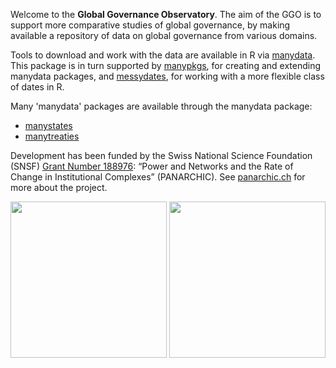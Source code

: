 Welcome to the **Global Governance Observatory**.
The aim of the GGO is to support more comparative studies of global governance,
by making available a repository of data on global governance from various domains.

Tools to download and work with the data are available in R via [manydata](https://github.com/globalgov/manydata).
This package is in turn supported by [manypkgs](https://github.com/globalgov/manypkgs), for creating and extending manydata packages,
and [messydates](https://github.com/globalgov/messydates), for working with a more flexible class of dates in R.

Many 'manydata' packages are available through the manydata package:
- [manystates](https://github.com/globalgov/manystates)
- [manytreaties](https://github.com/globalgov/manytreaties)

Development has been funded by the Swiss National Science Foundation (SNSF) [Grant Number 188976](https://data.snf.ch/grants/grant/188976): “Power and Networks and the Rate of Change in Institutional Complexes” (PANARCHIC).
See [panarchic.ch](https://panarchic.ch/) for more about the project.

<img src="https://github.com/globalgov/.github/assets/5595229/573ab89f-a389-4d9b-a021-04217b3d83a9" width="250" />
<img src="https://github.com/globalgov/.github/assets/5595229/a3c053a4-fe62-40d3-bbe6-f9ea7764a65a" width="250" />
